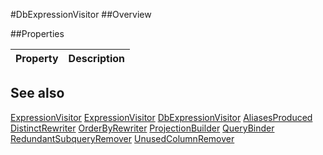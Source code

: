#DbExpressionVisitor
##Overview



##Properties
<table class="table table-condensed table-bordered">
    <thead>
<tr>
<th>Property</th>
<th>Description</th>
</tr>
</thead>
<tbody>
</tbody></table>



## See also

[ExpressionVisitor](ExpressionVisitor.html)
[ExpressionVisitor](/docs/#ExpressionVisitor.html)
[DbExpressionVisitor](/docs/#DbExpressionVisitor.html)
[AliasesProduced](/docs/#AliasesProduced.html)
[DistinctRewriter](/docs/#DistinctRewriter.html)
[OrderByRewriter](/docs/#OrderByRewriter.html)
[ProjectionBuilder](/docs/#ProjectionBuilder.html)
[QueryBinder](/docs/#QueryBinder.html)
[RedundantSubqueryRemover](/docs/#RedundantSubqueryRemover.html)
[UnusedColumnRemover](/docs/#UnusedColumnRemover.html)